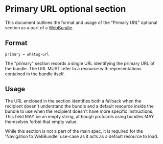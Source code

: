 # Primary URL optional section

This document outlines the format and usage of the "Primary URL" optional section as a part of a [WebBundle](https://wpack-wg.github.io/bundled-responses/draft-ietf-wpack-bundled-responses.html).

## Format

~~~ cddl
primary = whatwg-url
~~~

The "primary" section records a single URL identifying the primary URL of the
bundle. The URL MUST refer to a resource with representations contained in the bundle itself.

## Usage

The URL enclosed in the section identifies both a fallback when the recipient doesn't
understand the bundle and a default resource inside the bundle to use when the
recipient doesn't have more specific instructions. This field MAY be an empty
string, although protocols using bundles MAY themselves forbid that empty value.

While this section is not a part of the main spec, it is required for the
'Navigation to WebBundle' use-case as it acts as a default resource to load.
